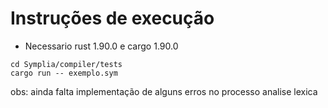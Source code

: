 # Instruções de execução

- Necessario rust 1.90.0 e cargo 1.90.0

```
cd Symplia/compiler/tests
cargo run -- exemplo.sym
```
obs: ainda falta implementação de alguns erros no processo analise lexica